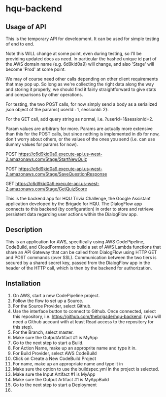 # hqu-backend

## Usage of API

This is the temporary API for development. It can be used for simple testing of end to end. 

Note this WILL change at some point, even during testing, so I'll be providing updated docs as need. In particular the hashed unique id part of the AWS domain name (e.g. 6d9kid0a9) will change, and also 'Stage' will become 'Prod' at some point. 

We may of course need other calls depending on other client requirements that may pop up. So long as we're collecting the right data along the way and storing it properly, we should find it fairly straightforward to give stats and comparisons by other operations.

For testing, the two POST calls, for now simply send a body as a serialized json object of the params{ userId : 1, sessionId: 2}.

For the GET call, add query string as normal, i.e. 
?userId=1&sessionId=2. 

Param values are arbitrary for more. Params are actually more extensive than this for the POST calls, but since nothing is implemented in db for now, don't worry about others, or the values of the ones you send (i.e. can use dummy values for params for now).

POST https://c6d9kid0a9.execute-api.us-west-2.amazonaws.com/Stage/StartNewQuiz

POST https://c6d9kid0a9.execute-api.us-west-2.amazonaws.com/Stage/SaveQuestionResponse

GET https://c6d9kid0a9.execute-api.us-west-2.amazonaws.com/Stage/GetQuizScore 


This is the backend app for HQU Trivia Challenge, the Google Assistant application developed by the Brigade for HQU. The DialogFlow app connects to this backend (by configuration) in order to store and retrieve persistent data regarding user actions within the DialogFlow app.

## Description

This is an application for AWS, specifically using AWS CodePipeline, CodeBuild, and CloudFormation to build a set of AWS Lambda functions that share an API Gateway that can be called from DialogFlow using HTTP GET and POST commands (over SSL). Communication between the two tiers is secured by a shared secret key, passed from the DialogFlow app in the header of the HTTP call, which is then by the backend for authorization.

## Installation

1. On AWS, start a new CodePipeline project.
2. Follow the flow to set up a Source.
3. For the Source Provider, select Github.
4. Use the interface button to connect to Github. Once connected, select this repository, i.e. https://github.com/thebrigade/hqu-backend. (you will need a Github account with at least Read access to the repository for this step).
5. For the Branch, select master.
5. Make sure the OutputArtifact #1 is MyApp
6. Go to the next step to start a Build.
7. For Action Name, make up an approprite name and type it in.
8. For Build Provider, select AWS CodeBuild
9. Click on Create a New CodeBuild Project
10. For name, make up an appropriate name and type it in
11. Make sure the option to use the buildspec.yml in the project is selected.
12. Make sure the Input  Artifact #1 is MyApp
12. Make sure the Output Artifact #1 is MyAppBuild
12. Go to the next step to start a Deployment
13. 

